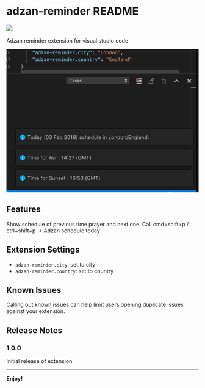 # adzan-reminder README

<img src="https://ci.appveyor.com/api/projects/status/github/kusumandaru/adzan-reminder?branch=master&svg=true">

Adzan reminder extension for visual studio code

![Tutorial](https://github.com/kusumandaru/adzan-reminder/blob/master/assets/adzan-reminder.gif)


## Features

Show schedule of previous time prayer and next one.
Call cmd+shift+p / ctrl+shift+p -> Adzan schedule today


## Extension Settings

* `adzan-reminder.city`: set to city
* `adzan-reminder.country`: set to country

## Known Issues

Calling out known issues can help limit users opening duplicate issues against your extension.

## Release Notes

### 1.0.0

Initial release of extension


-----------------------------------------------------------------------------------------------------------

**Enjoy!**
